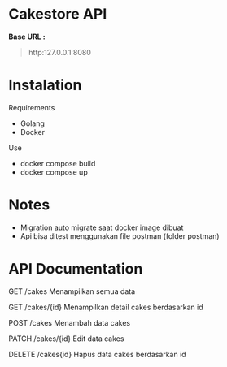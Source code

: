 # Cakestore API

**Base URL :**
> http:127.0.0.1:8080


# Instalation
Requirements
* Golang 
* Docker

Use
- docker compose build 
- docker compose up 

# Notes
* Migration auto migrate saat docker image dibuat
* Api bisa ditest menggunakan file postman (folder postman)

# API Documentation
GET /cakes
Menampilkan semua data

GET /cakes/{id}
Menampilkan detail cakes berdasarkan id

POST /cakes 
Menambah data cakes

PATCH /cakes/{id}
Edit data cakes

DELETE /cakes{id}
Hapus data cakes berdasarkan id

